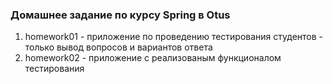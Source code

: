 ### Домашнее задание по курсу Spring в Otus

1. homework01 - приложение по проведению тестирования студентов - только вывод вопросов и вариантов ответа
2. homework02 - приложение с реализованым функционалом тестирования